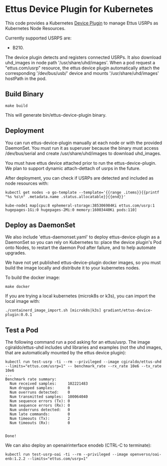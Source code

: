 # Ettus Device Plugin for Kubernetes

This code provides a Kubernetes [Device Plugin](https://kubernetes.io/docs/concepts/extend-kubernetes/compute-storage-net/device-plugins/)
to manage Ettus USRPs as Kubernetes Node Resources.

Currently supported USRPS are:
- B210.

The device plugin detects and registers connected USRPs. It also download uhd_images in node path '/usr/share/uhd/images'.
When a pod request a "ettus.com/usrp" resource, the ettus device plugin automatically attach the corresponding '/dev/bus/usb/' device and mounts '/usr/share/uhd/images' hostPath in the pod.

## Build Binary

```
make build
```

This will generate bin/ettus-device-plugin binary.

## Deployment

You can run ettus-device-plugin manually at each node or with the provided DaemonSet.
You must run it as superuser because the binary must access /dev/bus/serial and create /usr/share/uhd/images to download uhd_images.

You must have ettus device attached prior to run the ettus-device-plugin. We plan to support dynamic attach-dettach of usrps in the future.

After deployment, you can check if USRPs are detected and included as node resources with:
```
kubectl get nodes -o go-template --template='{{range .items}}{{printf "%s %s\n" .metadata.name .status.allocatable}}{{end}}'

kube-node1 map[cpu:8 ephemeral-storage:385306984Ki ettus.com/usrp:1 hugepages-1Gi:0 hugepages-2Mi:0 memory:16003440Ki pods:110]
```

## Deploy as DaemonSet
We also include 'ettus-daemonset.yaml' to deploy ettus-device-plugin as a DaemonSet so you can rely on Kubernetes to: place the device plugin's Pod onto Nodes, to restart the daemon Pod after failure, and to help automate upgrades.

We have not yet published ettus-device-plugin docker images, so you must build the image locally and distribute it to your kubernetes nodes.

To build the docker image:

```
make docker
```

If you are trying a local kubernetes (microk8s or k3s), you can import the local image with:
```
./containerd_image_import.sh [microk8s|k3s] gradiant/ettus-device-plugin:0.0.1
```


## Test a Pod
The following command run a pod asking for an ettus/usrp. The image cgiraldo/ettus-uhd includes uhd libraries and examples (not the uhd images, that are automatically mounted by the ettus device plugin):

```
kubectl run test-usrp -ti --rm --privileged --image cgiraldo/ettus-uhd --limits="ettus.com/usrp=1" -- benchmark_rate --rx_rate 10e6 --tx_rate 10e6
...
Benchmark rate summary:
  Num received samples:     102221483
  Num dropped samples:      0
  Num overruns detected:    0
  Num transmitted samples:  100064040
  Num sequence errors (Tx): 0
  Num sequence errors (Rx): 0
  Num underruns detected:   0
  Num late commands:        0
  Num timeouts (Tx):        2
  Num timeouts (Rx):        0


Done!
```

We can also deploy an openairinterface enodeb (CTRL-C to terminate):
```
kubectl run test-usrp-oai -ti --rm --privileged --image openverso/oai-enb:1.2.2 --limits="ettus.com/usrp=1"
```